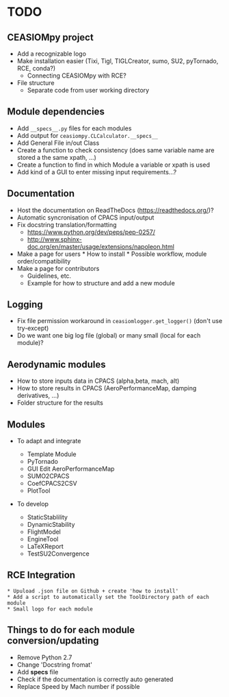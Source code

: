 # TODO

## CEASIOMpy project

* Add a recognizable logo
* Make installation easier (Tixi, Tigl, TIGLCreator, sumo, SU2, pyTornado, RCE, conda?)
    * Connecting CEASIOMpy with RCE?
* File structure
    * Separate code from user working directory

## Module dependencies

* Add `__specs__.py` files for each modules
* Add output for `ceasiompy.CLCalculator.__specs__`
* Add General File in/out Class
* Create a function to check consistency (does same variable name are stored a the same xpath, ...)
* Create a function to find in which Module a variable  or xpath is used
* Add kind of a GUI to enter missing input requirements...?

## Documentation

* Host the documentation on ReadTheDocs (https://readthedocs.org/)?
* Automatic syncronisation of CPACS input/output
* Fix docstring translation/formatting
    * https://www.python.org/dev/peps/pep-0257/
    * http://www.sphinx-doc.org/en/master/usage/extensions/napoleon.html
* Make a page for users
        * How to install
        * Possible workflow, module order/compatibility
* Make a page for contributors
    * Guidelines, etc.
    * Example for how to structure and add a new module

## Logging

* Fix file permission workaround in `ceasiomlogger.get_logger()` (don't use try-except)
* Do we want one big log file (global) or many small (local for each module)?

## Aerodynamic modules
* How to store inputs data in CPACS (alpha,beta, mach, alt)
* How to store results in CPACS (AeroPerformanceMap, damping derivatives, ...)
* Folder structure for the results

## Modules

* To adapt and integrate
    * Template Module
    * PyTornado
    * GUI Edit AeroPerformanceMap
    * SUMO2CPACS
    * CoefCPACS2CSV
    * PlotTool

* To develop
    * StaticStablility
    * DynamicStability
    * FlightModel
    * EngineTool
    * LaTeXReport
    * TestSU2Convergence

## RCE Integration
    * Upuload .json file on Github + create 'how to install'
    * Add a script to automatically set the ToolDirectory path of each module
    * Small logo for each module

## Things to do for each module conversion/updating
* Remove Python 2.7
* Change 'Docstring fromat'
* Add __specs__ file
* Check if the documentation is correctly auto generated
* Replace Speed by Mach number if possible
